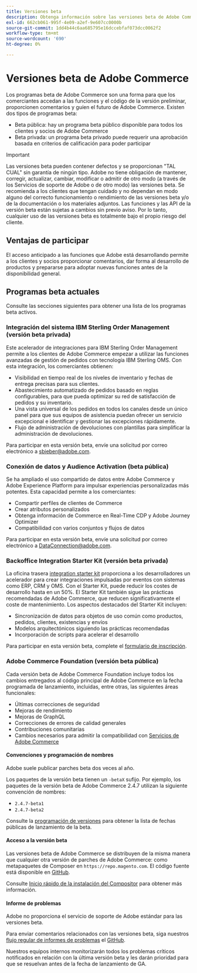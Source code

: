 ```yaml
---
title: Versiones beta
description: Obtenga información sobre las versiones beta de Adobe Commerce y cómo participar.
exl-id: 662cb061-995f-4e09-a2ef-9e607cc0000b
source-git-commit: 1dd4b44c6aa685795e16dccebfaf073dcc0062f2
workflow-type: tm+mt
source-wordcount: '690'
ht-degree: 0%

---
```


# Versiones beta de Adobe Commerce

Los programas beta de Adobe Commerce son una forma para que los comerciantes accedan a las funciones y el código de la versión preliminar, proporcionen comentarios y guíen el futuro de Adobe Commerce. Existen dos tipos de programas beta:

- Beta pública: hay un programa beta público disponible para todos los clientes y socios de Adobe Commerce
- Beta privada: un programa beta privado puede requerir una aprobación basada en criterios de calificación para poder participar

>[!IMPORTANT]
>
>Las versiones beta pueden contener defectos y se proporcionan &quot;TAL CUAL&quot; sin garantía de ningún tipo. Adobe no tiene obligación de mantener, corregir, actualizar, cambiar, modificar o admitir de otro modo (a través de los Servicios de soporte de Adobe o de otro modo) las versiones beta. Se recomienda a los clientes que tengan cuidado y no dependan en modo alguno del correcto funcionamiento o rendimiento de las versiones beta y/o de la documentación o los materiales adjuntos. Las funciones y las API de la versión beta están sujetas a cambios sin previo aviso. Por lo tanto, cualquier uso de las versiones beta es totalmente bajo el propio riesgo del cliente.

## Ventajas de participar

El acceso anticipado a las funciones que Adobe está desarrollando permite a los clientes y socios proporcionar comentarios, dar forma al desarrollo de productos y prepararse para adoptar nuevas funciones antes de la disponibilidad general.

## Programas beta actuales

Consulte las secciones siguientes para obtener una lista de los programas beta activos.

### Integración del sistema IBM Sterling Order Management (versión beta privada)

Este acelerador de integraciones para IBM Sterling Order Management permite a los clientes de Adobe Commerce empezar a utilizar las funciones avanzadas de gestión de pedidos con tecnología IBM Sterling OMS. Con esta integración, los comerciantes obtienen:
- Visibilidad en tiempo real de los niveles de inventario y fechas de entrega precisas para sus clientes.
- Abastecimiento automatizado de pedidos basado en reglas configurables, para que pueda optimizar su red de satisfacción de pedidos y su inventario.
- Una vista universal de los pedidos en todos los canales desde un único panel para que sus equipos de asistencia puedan ofrecer un servicio excepcional e identificar y gestionar las excepciones rápidamente.
- Flujo de administración de devoluciones con plantillas para simplificar la administración de devoluciones.

Para participar en esta versión beta, envíe una solicitud por correo electrónico a [sbieber@adobe.com](mailto:sbieber@adobe.com).

### Conexión de datos y Audience Activation (beta pública)

Se ha ampliado el uso compartido de datos entre Adobe Commerce y Adobe Experience Platform para impulsar experiencias personalizadas más potentes. Esta capacidad permite a los comerciantes:
- Compartir perfiles de clientes de Commerce
- Crear atributos personalizados
- Obtenga información de Commerce en Real-Time CDP y Adobe Journey Optimizer
- Compatibilidad con varios conjuntos y flujos de datos

Para participar en esta versión beta, envíe una solicitud por correo electrónico a [DataConnection@adobe.com](mailto:DataConnection@adobe.com).

### Backoffice Integration Starter Kit (versión beta privada)

La oficina trasera [integration starter kit](https://developer-stage.adobe.com/commerce/extensibility/app-development/starter-kit/) proporciona a los desarrolladores un acelerador para crear integraciones impulsadas por eventos con sistemas como ERP, CRM y OMS. Con el Starter Kit, puede reducir los costes de desarrollo hasta en un 50%. El Starter Kit también sigue las prácticas recomendadas de Adobe Commerce, que reducen significativamente el coste de mantenimiento. Los aspectos destacados del Starter Kit incluyen:
- Sincronización de datos para objetos de uso común como productos, pedidos, clientes, existencias y envíos
- Modelos arquitectónicos siguiendo las prácticas recomendadas
- Incorporación de scripts para acelerar el desarrollo

Para participar en esta versión beta, complete el [formulario de inscripción](https://forms.office.com/r/YbYArqE3DT).

### Adobe Commerce Foundation (versión beta pública)

Cada versión beta de Adobe Commerce Foundation incluye todos los cambios entregados al código principal de Adobe Commerce en la fecha programada de lanzamiento, incluidas, entre otras, las siguientes áreas funcionales:

- Últimas correcciones de seguridad
- Mejoras de rendimiento
- Mejoras de GraphQL
- Correcciones de errores de calidad generales
- Contribuciones comunitarias
- Cambios necesarios para admitir la compatibilidad con [Servicios de Adobe Commerce](https://experienceleague.adobe.com/docs/commerce-merchant-services/user-guides/home.html)

#### Convenciones y programación de nombres

Adobe suele publicar parches beta dos veces al año.

Los paquetes de la versión beta tienen un `-betaX` sufijo. Por ejemplo, los paquetes de la versión beta de Adobe Commerce 2.4.7 utilizan la siguiente convención de nombres:

- `2.4.7-beta1`
- `2.4.7-beta2`

Consulte la [programación de versiones](schedule.md) para obtener la lista de fechas públicas de lanzamiento de la beta.


#### Acceso a la versión beta

Las versiones beta de Adobe Commerce se distribuyen de la misma manera que cualquier otra versión de parches de Adobe Commerce: como metapaquetes de Composer en `https://repo.magento.com`. El código fuente está disponible en [GitHub](https://github.com/magento/magento2).

Consulte [Inicio rápido de la instalación del Compositor](../installation/composer.md) para obtener más información.

#### Informe de problemas

Adobe no proporciona el servicio de soporte de Adobe estándar para las versiones beta.

Para enviar comentarios relacionados con las versiones beta, siga nuestros [flujo regular de informes de problemas](https://developer.adobe.com/commerce/contributor/guides/code-contributions/) el [GitHub](https://github.com/magento/magento2).

Nuestros equipos internos monitorizarán todos los problemas críticos notificados en relación con la última versión beta y les darán prioridad para que se resuelvan antes de la fecha de lanzamiento de GA.
